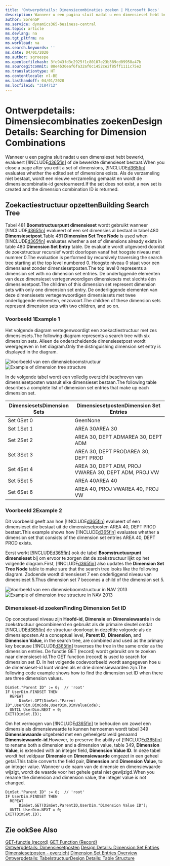 ```yaml
---
title: 'Ontwerpdetails: Dimensiecombinaties zoeken | Microsoft Docs'
description: Wanneer u een pagina sluit nadat u een dimensieset hebt bewerkt, evalueert Business Central of de bewerkte dimensieset bestaat. Als de verzameling niet bestaat, wordt een nieuwe verzameling gemaakt en wordt de dimensiecombinatie-id geretourneerd.
author: SorenGP
ms.service: dynamics365-business-central
ms.topic: article
ms.devlang: na
ms.tgt_pltfrm: na
ms.workload: na
ms.search.keywords: ''
ms.date: 04/01/2020
ms.author: sgroespe
ms.openlocfilehash: 3fe943fd3c2925f1c80107e23b389cd09958a47b
ms.sourcegitcommit: 88e4b30eaf6fa32af0c1452ce2f85ff1111c75e2
ms.translationtype: HT
ms.contentlocale: nl-BE
ms.lasthandoff: 04/01/2020
ms.locfileid: "3184712"
---
```

# <a name="design-details-searching-for-dimension-combinations"></a><span data-ttu-id="7229b-104">Ontwerpdetails: Dimensiecombinaties zoeken</span><span class="sxs-lookup"><span data-stu-id="7229b-104">Design Details: Searching for Dimension Combinations</span></span>
<span data-ttu-id="7229b-105">Wanneer u een pagina sluit nadat u een dimensieset hebt bewerkt, evalueert [!INCLUDE[d365fin](includes/d365fin_md.md)] of de bewerkte dimensieset bestaat.</span><span class="sxs-lookup"><span data-stu-id="7229b-105">When you close a page after you edit a set of dimensions, [!INCLUDE[d365fin](includes/d365fin_md.md)] evaluates whether the edited set of dimensions exists.</span></span> <span data-ttu-id="7229b-106">Als de verzameling niet bestaat, wordt een nieuwe verzameling gemaakt en wordt de dimensiecombinatie-id geretourneerd.</span><span class="sxs-lookup"><span data-stu-id="7229b-106">If the set does not exist, a new set is created and the dimension combination ID is returned.</span></span>  

## <a name="building-search-tree"></a><span data-ttu-id="7229b-107">Zoekactiestructuur opzetten</span><span class="sxs-lookup"><span data-stu-id="7229b-107">Building Search Tree</span></span>  
 <span data-ttu-id="7229b-108">Tabel 481 **Boomstructuurpunt dimensieset** wordt gebruikt wanneer [!INCLUDE[d365fin](includes/d365fin_md.md)] evalueert of een set dimensies al bestaat in tabel 480 **Dimensiesetpost**.</span><span class="sxs-lookup"><span data-stu-id="7229b-108">Table 481 **Dimension Set Tree Node** is used when [!INCLUDE[d365fin](includes/d365fin_md.md)] evaluates whether a set of dimensions already exists in table 480 **Dimension Set Entry** table.</span></span> <span data-ttu-id="7229b-109">De evaluatie wordt uitgevoerd doordat de zoekstructuur recursief wordt doorlopen vanaf het hoogste niveau met nummer 0.</span><span class="sxs-lookup"><span data-stu-id="7229b-109">The evaluation is performed by recursively traversing the search tree starting at the top level numbered 0.</span></span> <span data-ttu-id="7229b-110">Hoogste niveau 0 staat voor een dimensieset zonder dimensiesetposten.</span><span class="sxs-lookup"><span data-stu-id="7229b-110">The top level 0 represents a dimension set with no dimension set entries.</span></span> <span data-ttu-id="7229b-111">De onderliggende elementen van deze dimensieset vertegenwoordigen dimensiesets met slechts één dimensiesetpost.</span><span class="sxs-lookup"><span data-stu-id="7229b-111">The children of this dimension set represent dimension sets with only one dimension set entry.</span></span> <span data-ttu-id="7229b-112">De onderliggende elementen van deze dimensiesets vertegenwoordigen dimensiesets met twee onderliggende elementen, enzovoort.</span><span class="sxs-lookup"><span data-stu-id="7229b-112">The children of these dimension sets represent dimension sets with two children, and so on.</span></span>  

### <a name="example-1"></a><span data-ttu-id="7229b-113">Voorbeeld 1</span><span class="sxs-lookup"><span data-stu-id="7229b-113">Example 1</span></span>  
 <span data-ttu-id="7229b-114">Het volgende diagram vertegenwoordigt een zoekactiestructuur met zes dimensiesets.</span><span class="sxs-lookup"><span data-stu-id="7229b-114">The following diagram represents a search tree with six dimension sets.</span></span> <span data-ttu-id="7229b-115">Alleen de onderscheidende dimensiesetpost wordt weergegeven in het diagram.</span><span class="sxs-lookup"><span data-stu-id="7229b-115">Only the distinguishing dimension set entry is displayed in the diagram.</span></span>  

 <span data-ttu-id="7229b-116">![Voorbeeld van een dimensieboomstructuur](media/nav2013_dimension_tree.png "Voorbeeld van een dimensieboomstructuur")</span><span class="sxs-lookup"><span data-stu-id="7229b-116">![Example of dimension tree structure](media/nav2013_dimension_tree.png "Example of dimension tree structure")</span></span>  

 <span data-ttu-id="7229b-117">In de volgende tabel wordt een volledig overzicht beschreven van dimensiesetposten waaruit elke dimensieset bestaan.</span><span class="sxs-lookup"><span data-stu-id="7229b-117">The following table describes a complete list of dimension set entries that make up each dimension set.</span></span>  

|<span data-ttu-id="7229b-118">Dimensiesets</span><span class="sxs-lookup"><span data-stu-id="7229b-118">Dimension Sets</span></span>|<span data-ttu-id="7229b-119">Dimensiesetposten</span><span class="sxs-lookup"><span data-stu-id="7229b-119">Dimension Set Entries</span></span>|  
|--------------------|---------------------------|  
|<span data-ttu-id="7229b-120">Set 0</span><span class="sxs-lookup"><span data-stu-id="7229b-120">Set 0</span></span>|<span data-ttu-id="7229b-121">Geen</span><span class="sxs-lookup"><span data-stu-id="7229b-121">None</span></span>|  
|<span data-ttu-id="7229b-122">Set 1</span><span class="sxs-lookup"><span data-stu-id="7229b-122">Set 1</span></span>|<span data-ttu-id="7229b-123">AREA 30</span><span class="sxs-lookup"><span data-stu-id="7229b-123">AREA 30</span></span>|  
|<span data-ttu-id="7229b-124">Set 2</span><span class="sxs-lookup"><span data-stu-id="7229b-124">Set 2</span></span>|<span data-ttu-id="7229b-125">AREA 30, DEPT ADM</span><span class="sxs-lookup"><span data-stu-id="7229b-125">AREA 30, DEPT ADM</span></span>|  
|<span data-ttu-id="7229b-126">Set 3</span><span class="sxs-lookup"><span data-stu-id="7229b-126">Set 3</span></span>|<span data-ttu-id="7229b-127">AREA 30, DEPT PROD</span><span class="sxs-lookup"><span data-stu-id="7229b-127">AREA 30, DEPT PROD</span></span>|  
|<span data-ttu-id="7229b-128">Set 4</span><span class="sxs-lookup"><span data-stu-id="7229b-128">Set 4</span></span>|<span data-ttu-id="7229b-129">AREA 30, DEPT ADM, PROJ VW</span><span class="sxs-lookup"><span data-stu-id="7229b-129">AREA 30, DEPT ADM, PROJ VW</span></span>|  
|<span data-ttu-id="7229b-130">Set 5</span><span class="sxs-lookup"><span data-stu-id="7229b-130">Set 5</span></span>|<span data-ttu-id="7229b-131">AREA 40</span><span class="sxs-lookup"><span data-stu-id="7229b-131">AREA 40</span></span>|  
|<span data-ttu-id="7229b-132">Set 6</span><span class="sxs-lookup"><span data-stu-id="7229b-132">Set 6</span></span>|<span data-ttu-id="7229b-133">AREA 40, PROJ VW</span><span class="sxs-lookup"><span data-stu-id="7229b-133">AREA 40, PROJ VW</span></span>|  

### <a name="example-2"></a><span data-ttu-id="7229b-134">Voorbeeld 2</span><span class="sxs-lookup"><span data-stu-id="7229b-134">Example 2</span></span>  
 <span data-ttu-id="7229b-135">Dit voorbeeld geeft aan hoe [!INCLUDE[d365fin](includes/d365fin_md.md)] evalueert of een dimensieset die bestaat uit de dimensiesetposten AREA 40, DEPT PROD bestaat.</span><span class="sxs-lookup"><span data-stu-id="7229b-135">This example shows how [!INCLUDE[d365fin](includes/d365fin_md.md)] evaluates whether a dimension set that consists of the dimension set entries AREA 40, DEPT PROD exists.</span></span>  

 <span data-ttu-id="7229b-136">Eerst werkt [!INCLUDE[d365fin](includes/d365fin_md.md)] ook de tabel **Boomstructuurpunt dimensieset** bij om ervoor te zorgen dat de zoekstructuur lijkt op het volgende diagram.</span><span class="sxs-lookup"><span data-stu-id="7229b-136">First, [!INCLUDE[d365fin](includes/d365fin_md.md)] also updates the **Dimension Set Tree Node** table to make sure that the search tree looks like the following diagram.</span></span> <span data-ttu-id="7229b-137">Zodoende wordt dimensieset 7 een onderliggend niveau van dimensieset 5.</span><span class="sxs-lookup"><span data-stu-id="7229b-137">Thus dimension set 7 becomes a child of the dimension set 5.</span></span>  

 <span data-ttu-id="7229b-138">![Voorbeeld van een dimensieboomstructuur in NAV 2013](media/nav2013_dimension_tree_example2.png "Voorbeeld van een dimensieboomstructuur in NAV 2013")</span><span class="sxs-lookup"><span data-stu-id="7229b-138">![Example of dimension tree structure in NAV 2013](media/nav2013_dimension_tree_example2.png "Example of dimension tree structure in NAV 2013")</span></span>  

### <a name="finding-dimension-set-id"></a><span data-ttu-id="7229b-139">Dimensieset-id zoeken</span><span class="sxs-lookup"><span data-stu-id="7229b-139">Finding Dimension Set ID</span></span>  
 <span data-ttu-id="7229b-140">Op conceptueel niveau zijn **Hoofd-id**, **Dimensie** en **Dimensiewaarde** in de zoekstructuur gecombineerd en gebruikt als de primaire sleutel omdat [!INCLUDE[d365fin](includes/d365fin_md.md)] de structuur doorloopt in dezelfde volgorde als de dimensieposten.</span><span class="sxs-lookup"><span data-stu-id="7229b-140">At a conceptual level, **Parent ID**, **Dimension**, and **Dimension Value**, in the search tree, are combined and used as the primary key because [!INCLUDE[d365fin](includes/d365fin_md.md)] traverses the tree in the same order as the dimension entries.</span></span> <span data-ttu-id="7229b-141">De functie GET (record) wordt gebruikt om te zoeken naar dimensieset-id.</span><span class="sxs-lookup"><span data-stu-id="7229b-141">The GET function (record) is used to search for dimension set ID.</span></span> <span data-ttu-id="7229b-142">In het volgende codevoorbeeld wordt aangegeven hoe u de dimensieset-id kunt vinden als er drie dimensiewaarden zijn.</span><span class="sxs-lookup"><span data-stu-id="7229b-142">The following code example shows how to find the dimension set ID when there are three dimension values.</span></span>  

```  
DimSet."Parent ID" := 0;  // 'root'  
IF UserDim.FINDSET THEN  
  REPEAT  
      DimSet.GET(DimSet."Parent ID",UserDim.DimCode,UserDim.DimValueCode);  
  UNTIL UserDim.NEXT = 0;  
EXIT(DimSet.ID);  

```  

<span data-ttu-id="7229b-143">Om het vermogen van [!INCLUDE[d365fin](includes/d365fin_md.md)] te behouden om zowel een dimensie als dimensiewaarde te kunnen hernoemen wordt tabel 349 **Dimensiewaarde** uitgebreid met een geheelgetalveld genaamd **Dimensiewaarde-id**.</span><span class="sxs-lookup"><span data-stu-id="7229b-143">However, to preserve the ability of [!INCLUDE[d365fin](includes/d365fin_md.md)] to rename both a dimension and a dimension value, table 349, **Dimension Value**, is extended with an integer field, **Dimension Value ID**.</span></span> <span data-ttu-id="7229b-144">In deze tabel wordt het veldpaar **Dimensie** en **Dimensiewaarde** omgezet in een geheel getal.</span><span class="sxs-lookup"><span data-stu-id="7229b-144">This table converts the field pair, **Dimension** and **Dimension Value**, to an integer value.</span></span> <span data-ttu-id="7229b-145">Wanneer u de naam van de dimensie en dimensiewaarde wijzigt, wordt de waarde voor het gehele getal niet gewijzigd.</span><span class="sxs-lookup"><span data-stu-id="7229b-145">When you rename the dimension and dimension value, the integer value is not changed.</span></span>  

```  
DimSet."Parent ID" := 0;  // 'root'  
IF UserDim.FINDSET THEN  
  REPEAT  
      DimSet.GET(DimSet.ParentID,UserDim."Dimension Value ID");  
  UNTIL UserDim.NEXT = 0;  
EXIT(DimSet.ID);  

```  

## <a name="see-also"></a><span data-ttu-id="7229b-146">Zie ook</span><span class="sxs-lookup"><span data-stu-id="7229b-146">See Also</span></span>  
 <span data-ttu-id="7229b-147">[GET-functie (record)](/dynamics-nav/GET-Function--Record-)  </span><span class="sxs-lookup"><span data-stu-id="7229b-147">[GET Function (Record)](/dynamics-nav/GET-Function--Record-)  </span></span>  
 <span data-ttu-id="7229b-148">[Ontwerpdetails: Dimensiesetposten](design-details-dimension-set-entries.md) </span><span class="sxs-lookup"><span data-stu-id="7229b-148">[Design Details: Dimension Set Entries](design-details-dimension-set-entries.md) </span></span>  
 <span data-ttu-id="7229b-149">[Dimensiesetposten - overzicht](design-details-dimension-set-entries-overview.md) </span><span class="sxs-lookup"><span data-stu-id="7229b-149">[Dimension Set Entries Overview](design-details-dimension-set-entries-overview.md) </span></span>  
 [<span data-ttu-id="7229b-150">Ontwerpdetails: Tabelstructuur</span><span class="sxs-lookup"><span data-stu-id="7229b-150">Design Details: Table Structure</span></span>](design-details-table-structure.md)   
 
